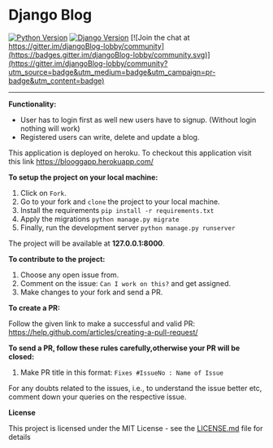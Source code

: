 # Django Blog

[![Python Version](https://img.shields.io/badge/python-3.7-brightgreen.svg)](https://python.org)
[![Django Version](https://img.shields.io/badge/django-2.1-brightgreen.svg)](https://djangoproject.com) [![Join the chat at https://gitter.im/djangoBlog-lobby/community](https://badges.gitter.im/djangoBlog-lobby/community.svg)](https://gitter.im/djangoBlog-lobby/community?utm_source=badge&utm_medium=badge&utm_campaign=pr-badge&utm_content=badge)

-----------------------------------------------------------------------------------------------------------------
**Functionality:**
* User has to login first as well new users have to signup. (Without login nothing will work)
* Registered users can write, delete and update a blog.

This application is deployed on heroku. To checkout this application visit this link https://blooggapp.herokuapp.com/

**To setup the project on your local machine:**

1. Click on `Fork`.
2. Go to your fork and `clone` the project to your local machine.
3. Install the requirements `pip install -r requirements.txt`
4. Apply the migrations `python manage.py migrate`
5. Finally, run the development server `python manage.py runserver`

The project will be available at **127.0.0.1:8000**.


**To contribute to the project:**

1. Choose any open issue from.
2. Comment on the issue: `Can I work on this?` and get assigned.
3. Make changes to your fork and send a PR.

**To create a PR:**

Follow the given link to make a successful and valid PR: https://help.github.com/articles/creating-a-pull-request/

**To send a PR, follow these rules carefully,**otherwise your PR will be closed**:**

1. Make PR title in this format: `Fixes #IssueNo : Name of Issue`

For any doubts related to the issues, i.e., to understand the issue better etc, comment down your queries on the respective issue.


**License**

This project is licensed under the MIT License - see the [LICENSE.md](https://github.com/deepak2431/djangoBlog/blob/master/License.md) file for details

